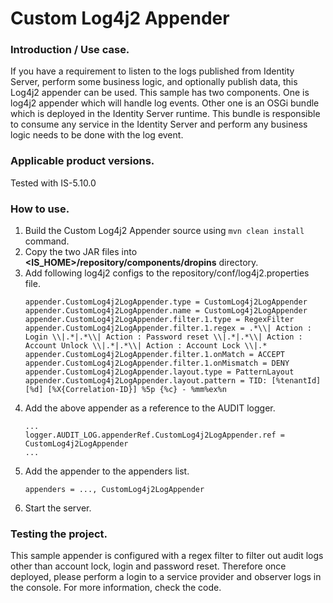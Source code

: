 # Custom Log4j2 Appender

### Introduction / Use case.

If you have a requirement to listen to the logs published from Identity Server, perform some business logic, and
 optionally publish data, this Log4j2 appender can be used. This sample has two components. One is log4j2 appender
  which will handle log events. Other one is an OSGi bundle which is deployed in the Identity Server runtime. This
   bundle is responsible to consume any service in the Identity Server and perform any business logic needs to be done
    with the log event. 

### Applicable product versions.
Tested with IS-5.10.0

### How to use.
1. Build the Custom Log4j2 Appender source using ```mvn clean install``` command.
2. Copy the two JAR files into __<IS_HOME>/repository/components/dropins__ directory.
3. Add following log4j2 configs to the repository/conf/log4j2.properties file.
   ```properties
   appender.CustomLog4j2LogAppender.type = CustomLog4j2LogAppender
   appender.CustomLog4j2LogAppender.name = CustomLog4j2LogAppender
   appender.CustomLog4j2LogAppender.filter.1.type = RegexFilter
   appender.CustomLog4j2LogAppender.filter.1.regex = .*\\| Action : Login \\|.*|.*\\| Action : Password reset \\|.*|.*\\| Action : Account Unlock \\|.*|.*\\| Action : Account Lock \\|.*
   appender.CustomLog4j2LogAppender.filter.1.onMatch = ACCEPT
   appender.CustomLog4j2LogAppender.filter.1.onMismatch = DENY
   appender.CustomLog4j2LogAppender.layout.type = PatternLayout
   appender.CustomLog4j2LogAppender.layout.pattern = TID: [%tenantId] [%d] [%X{Correlation-ID}] %5p {%c} - %mm%ex%n
   ```
4. Add the above appender as a reference to the AUDIT logger.
   ```properties
   ...
   logger.AUDIT_LOG.appenderRef.CustomLog4j2LogAppender.ref = CustomLog4j2LogAppender
   ...
   ```
5. Add the appender to the appenders list.
   ````properties
   appenders = ..., CustomLog4j2LogAppender
   ````
3. Start the server.

### Testing the project.
This sample appender is configured with a regex filter to filter out audit logs other than account lock, login and
 password reset. Therefore once deployed, please perform a login to a service provider and observer logs in the
  console. For more information, check the code. 
